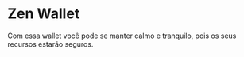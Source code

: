 # Zen Wallet

Com essa wallet você pode se manter calmo e tranquilo, pois os seus recursos estarão seguros.